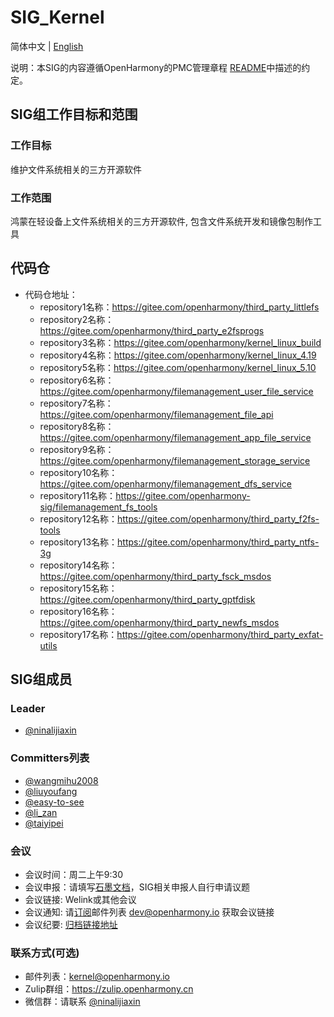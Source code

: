  # SIG_Kernel
 简体中文 | [English](./sig_kernel.md)

说明：本SIG的内容遵循OpenHarmony的PMC管理章程 [README](/zh/pmc.md)中描述的约定。

## SIG组工作目标和范围

### 工作目标
维护文件系统相关的三方开源软件
### 工作范围
鸿蒙在轻设备上文件系统相关的三方开源软件, 包含文件系统开发和镜像包制作工具
## 代码仓
- 代码仓地址：
  - repository1名称：https://gitee.com/openharmony/third_party_littlefs
  - repository2名称：https://gitee.com/openharmony/third_party_e2fsprogs
  - repository3名称：https://gitee.com/openharmony/kernel_linux_build
  - repository4名称：https://gitee.com/openharmony/kernel_linux_4.19
  - repository5名称：https://gitee.com/openharmony/kernel_linux_5.10
  - repository6名称：https://gitee.com/openharmony/filemanagement_user_file_service
  - repository7名称：https://gitee.com/openharmony/filemanagement_file_api
  - repository8名称：https://gitee.com/openharmony/filemanagement_app_file_service
  - repository9名称：https://gitee.com/openharmony/filemanagement_storage_service
  - repository10名称：https://gitee.com/openharmony/filemanagement_dfs_service
  - repository11名称：https://gitee.com/openharmony-sig/filemanagement_fs_tools
  - repository12名称：https://gitee.com/openharmony/third_party_f2fs-tools
  - repository13名称：https://gitee.com/openharmony/third_party_ntfs-3g
  - repository14名称：https://gitee.com/openharmony/third_party_fsck_msdos
  - repository15名称：https://gitee.com/openharmony/third_party_gptfdisk
  - repository16名称：https://gitee.com/openharmony/third_party_newfs_msdos
  - repository17名称：https://gitee.com/openharmony/third_party_exfat-utils

## SIG组成员

### Leader
- [@ninalijiaxin](https://gitee.com/ninalijiaxin)

### Committers列表
- [@wangmihu2008](https://gitee.com/wangmihu2008)
- [@liuyoufang](https://gitee.com/liuyoufang)
- [@easy-to-see](https://gitee.com/easy-to-see)
- [@li_zan](https://gitee.com/li_zan)
- [@taiyipei](https://gitee.com/taiyipei)

### 会议
 - 会议时间：周二上午9:30
 - 会议申报：请填写[石墨文档](https://shimo.im/sheets/VgQV6VjCJ9cXtY8G/MODOC)，SIG相关申报人自行申请议题
 - 会议链接: Welink或其他会议
 - 会议通知: 请[订阅](https://lists.openatom.io/hyperkitty/list/dev@openharmony.io/)邮件列表 dev@openharmony.io 获取会议链接
 - 会议纪要: [归档链接地址](https://gitee.com/openharmony-sig/sig-content)

### 联系方式(可选)

- 邮件列表：kernel@openharmony.io
- Zulip群组：https://zulip.openharmony.cn
- 微信群：请联系 [@ninalijiaxin](https://gitee.com/ninalijiaxin)
